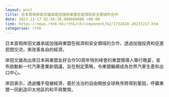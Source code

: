 ```yaml
---
layout: post
title: 日本首相岸田文雄承諾加強與東盟在經濟和安全領域的合作
date: 2023-12-17 02:56:36.000000000 +08:00
link: https://news.rthk.hk/rthk/ch/component/k2/1732610-20231217.htm
categories: rthk
---
```


日本首相岸田文雄承諾加強與東盟在經濟和安全領域的合作，透過加強投資和促進民間交流，來改善各自的經濟。

岸田文雄為出席日本與東盟友好合作50周年特別峰會的東盟領導人舉行晚宴，宣布啟動新一代汽車產業新倡議，旨在制定策略，令東盟繼續成為世界汽車生產和出口中心。

岸田表示，透過攜手發展經濟，基於法治的自由開放全球秩序將得到鞏固，呼籲東盟一同創造印太地區的和平與繁榮。
